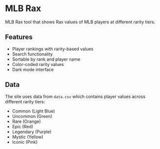 # MLB Rax

MLB Rax tool that shows Rax values of MLB players at different rarity tiers.

## Features
- Player rankings with rarity-based values
- Search functionality
- Sortable by rank and player name
- Color-coded rarity values
- Dark mode interface

## Data
The site uses data from `data.csv` which contains player values across different rarity tiers:
- Common (Light Blue)
- Uncommon (Green)
- Rare (Orange)
- Epic (Red)
- Legendary (Purple)
- Mystic (Yellow)
- Iconic (Pink) 

